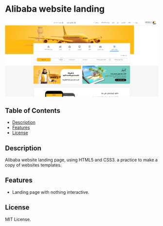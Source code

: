 # Alibaba website landing

![Project Screenshot](https://raw.githubusercontent.com/matinkaviani/alibaba-landing-page/main/assets/img/1697909578430.png)

## Table of Contents

- [Description](#description)
- [Features](#features)
- [License](#license)

## Description

Alibaba website landing page, using HTML5 and CSS3. a practice to make a copy of websites templates.

## Features

- Landing page with nothing interactive.

## License

MIT License.
